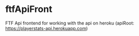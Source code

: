 # ftfApiFront
FTF Api frontend for working with the api on heroku (apiRoot: https://playerstats-api.herokuapp.com)
